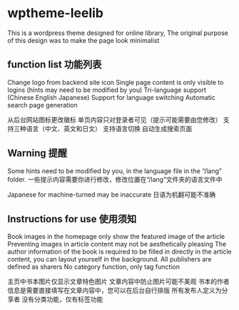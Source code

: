 # wptheme-leelib
This is a wordpress theme designed for online library, The original purpose of this design was to make the page look minimalist

## function list 功能列表
Change logo from backend site icon
Single page content is only visible to logins (hints may need to be modified by you)
Tri-language support (Chinese English Japanese)
Support for language switching
Automatic search page generation

从后台网站图标更改徽标
单页内容只对登录者可见（提示可能需要由您修改）
支持三种语言（中文、英文和日文）
支持语言切换
自动生成搜索页面

## Warning 提醒
Some hints need to be modified by you, in the language file in the “/lang” folder.
一些提示内容需要你进行修改，修改位置在“/lang”文件夹的语言文件中

Japanese for machine-turned may be inaccurate
日语为机翻可能不准确

## Instructions for use 使用须知
Book images in the homepage only show the featured image of the article
Preventing images in article content may not be aesthetically pleasing
The author information of the book is required to be filled in directly in the article content, you can layout yourself in the background.
All publishers are defined as sharers
No category function, only tag function


主页中书本图片仅显示文章特色图片
文章内容中防止图片可能不美观
书本的作者信息是需要直接填写在文章内容中，您可以在后台自行排版
所有发布人定义为分享者
没有分类功能，仅有标签功能
